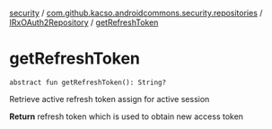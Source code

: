 [security](../../index.md) / [com.github.kacso.androidcommons.security.repositories](../index.md) / [IRxOAuth2Repository](index.md) / [getRefreshToken](.)

# getRefreshToken

`abstract fun getRefreshToken(): String?`

Retrieve active refresh token assign for active session

**Return**
refresh token which is used to obtain new access token

